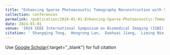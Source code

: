 ```yaml
---
title: "Enhancing Sparse Photoacoustic Tomography Reconstruction with Score-Based Generative Models"
collection: conferences
permalink: /publication/2024-01-01-Enhancing-Sparse-Photoacoustic-Tomography-Reconstruction-with-Score-Based-Generative-Models
date: 2024-01-01
venue: '2024 IEEE International Symposium on Biomedical Imaging (ISBI)'
citation: ' Shangqing Tong,  Hengrong Lan,  Daohuai Jiang,  Liming Nie,  Jianwen Luo,  Fei Gao, &quot;Enhancing Sparse Photoacoustic Tomography Reconstruction with Score-Based Generative Models.&quot; 2024 IEEE International Symposium on Biomedical Imaging (ISBI), 2024.'
---
```

Use [Google Scholar](https://scholar.google.com/scholar?q=Enhancing+Sparse+Photoacoustic+Tomography+Reconstruction+with+Score+Based+Generative+Models){:target="_blank"} for full citation